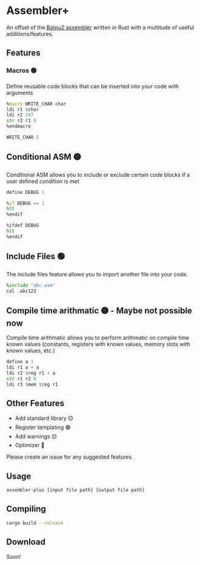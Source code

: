 # Assembler+
An offset of the [Batpu2 assembler](https://github.com/mattbatwings/newcpu/blob/main/assembler.py) written in Rust with a multitude of useful additions/features.

## Features
### Macros 🟢
Define reusable code blocks that can be inserted into your code with arguments

```asm
%macro WRITE_CHAR char
ldi r1 $char
ldi r2 247
str r2 r1 0
%endmacro

WRITE_CHAR 5
```

## Conditional ASM 🟡
Conditional ASM allows you to include or exclude certain code blocks if a user defined condition is met

```asm
define DEBUG 1

%if DEBUG == 1
hlt
%endif

%ifdef DEBUG
hlt
%endif
```

## Include Files 🟢
The include files feature allows you to import another file into your code.

```asm
%include "abc.asm"
cal .abc123
```

## Compile time arithmatic 🟡 - Maybe not possible now
Compile time arithmatic allows you to perform arithmatic on compile time known values (constants, registers with known values, memory slots with known values, etc.)

```asm
define a 1
ldi r1 a + a
ldi r2 $reg r1 + a
str r1 r2 0
ldi r3 $mem $reg r1
```

## Other Features
* Add standard library 🟡
* Register templating 🟢
* Add warnings 🟡
* Optimizer 🔴

Please create an issue for any suggested features.

## Usage
```bash
assembler-plus [input file path] [output file path]
```

## Compiling
```bash
cargo build --release
```

## Download
Soon!